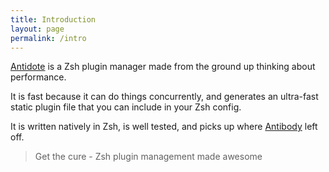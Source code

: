 ```yaml
---
title: Introduction
layout: page
permalink: /intro
---
```


[Antidote](https://github.com/mattmc3/antidote) is a Zsh plugin manager made from the
ground up thinking about performance.

It is fast because it can do things concurrently, and generates an ultra-fast static
plugin file that you can include in your Zsh config.

It is written natively in Zsh, is well tested, and picks up where
[Antibody](https://github.com/getantibody/antibody) left off.

> Get the cure - Zsh plugin management made awesome
